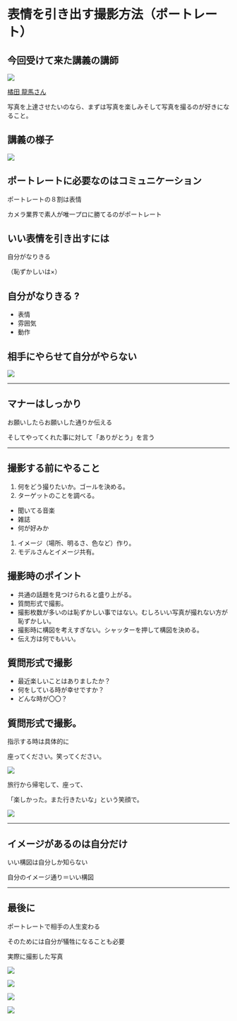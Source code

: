 # 表情を引き出す撮影方法（ポートレート）


## 今回受けて来た講義の講師
![](img/prof_teacher.jpg)

[橘田 龍馬さん](http://stereo-gn.com/)

 写真を上達させたいのなら、まずは写真を楽しみそして写真を撮るのが好きになること。<!-- .element: style="text-align: left;" -->


## 講義の様子
![](img/prof_teacher01.jpg)<!-- .element: style="width: 80%;" -->


## ポートレートに必要なのはコミュニケーション
ポートレートの８割は表情 <!-- .element: class="fragment color01" data-fragment-index="1" -->

カメラ業界で素人が唯一プロに勝てるのがポートレート<!-- .element: class="fragment" data-fragment-index="2" -->


## いい表情を引き出すには
自分がなりきる <!-- .element: class="fragment" data-fragment-index="1" -->

（恥ずかしいは×） <!-- .element: class="fragment" data-fragment-index="2" -->


## 自分がなりきる ?
- 表情 <!-- .element: class="fragment" data-fragment-index="1" -->
- 雰囲気 <!-- .element: class="fragment" data-fragment-index="2" -->
- 動作 <!-- .element: class="fragment" data-fragment-index="3" -->


## 相手にやらせて自分がやらない
![](img/ng.jpg) <!-- .element: class="fragment" data-fragment-index="1" -->


---


## マナーはしっかり
お願いしたらお願いした通りか伝える <!-- .element: class="fragment" data-fragment-index="1" -->

そしてやってくれた事に対して「ありがとう」を言う<!-- .element: class="fragment" data-fragment-index="2" -->


---


## 撮影する前にやること
1. 何をどう撮りたいか。ゴールを決める。<!-- .element: class="fragment" data-fragment-index="1" -->
1. ターゲットのことを調べる。<!-- .element: class="fragment" data-fragment-index="2" -->
  - 聞いてる音楽<!-- .element: class="fragment" data-fragment-index="2" -->
  - 雑誌<!-- .element: class="fragment" data-fragment-index="2" -->
  - 何が好みか<!-- .element: class="fragment" data-fragment-index="2" -->
1. イメージ（場所、明るさ、色など）作り。<!-- .element: class="fragment" data-fragment-index="3" -->
1. モデルさんとイメージ共有。<!-- .element: class="fragment" data-fragment-index="4" -->


## 撮影時のポイント
- 共通の話題を見つけられると盛り上がる。<!-- .element: class="fragment" data-fragment-index="1" -->
- 質問形式で撮影。<!-- .element: class="fragment" data-fragment-index="2" -->
- 撮影枚数が多いのは恥ずかしい事ではない。むしろいい写真が撮れない方が恥ずかしい。<!-- .element: class="fragment" data-fragment-index="3" -->
- 撮影時に構図を考えすぎない。シャッターを押して構図を決める。<!-- .element: class="fragment" data-fragment-index="4" -->
- 伝え方は何でもいい。<!-- .element: class="fragment" data-fragment-index="5" -->


## 質問形式で撮影

- 最近楽しいことはありましたか？<!-- .element: class="fragment" data-fragment-index="1" -->
- 何をしている時が幸せですか？<!-- .element: class="fragment" data-fragment-index="2" -->
- どんな時が〇〇？<!-- .element: class="fragment" data-fragment-index="3" -->


## 質問形式で撮影。
指示する時は具体的に


座ってください。笑ってください。

![](img/ng.jpg)<!-- .element: class="fragment" data-fragment-index="1" -->


旅行から帰宅して、座って、

「楽しかった。また行きたいな」という笑顔で。

![](img/ok.jpg)<!-- .element: class="fragment" data-fragment-index="2" -->


---


## イメージがあるのは自分だけ
いい構図は自分しか知らない<!-- .element: class="fragment" data-fragment-index="1" -->

自分のイメージ通り＝いい構図<!-- .element: class="fragment" data-fragment-index="2" -->


---


## 最後に
ポートレートで相手の人生変わる<!-- .element: class="fragment" data-fragment-index="1" -->

そのためには自分が犠牲になることも必要<!-- .element: class="fragment" data-fragment-index="2" -->


実際に撮影した写真


![](img/photo01.jpg)


![](img/photo02.jpg)


![](img/photo03.jpg)


![](img/photo04.jpg)


